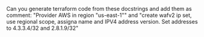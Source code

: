 Can you generate terraform code from these docstrings and add them as comment: "Provider AWS in region "us-east-1"" and "create wafv2 ip set, use regional scope, assigna name and IPV4 address version. Set addresses to 4.3.3.4/32 and 2.8.1.9/32"